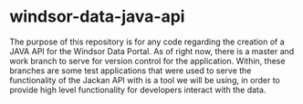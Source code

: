 # windsor-data-java-api

The purpose of this repository is for any code regarding the creation of a JAVA API for the Windsor Data Portal. 
As of right now, there is a master and work branch to serve for version control for the application.
Within, these branches are some test applications that were used to serve the functionality of the Jackan API with is a tool we will be using,
in order to provide high level functionality for developers interact with the data. 
